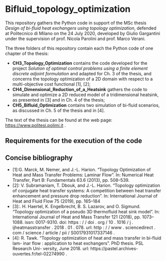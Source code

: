 # Bifluid_topology_optimization

This repository gathers the Python code in support of the MSc thesis *Design of bi-fluid heat exchangers using topology optimization*, defended at Politecnico di Milano on the 24 July 2020, developed by Giulio Gargantini under the supervision of prof. Nicola Parolini and prof. Marco Verani.

The three folders of this repository contain each the Python code of one chapter of the thesis:
- **CH3\_Topology\_Optimization** contains the code developed for the project *Solution of optimal control problems using a finite element discrete adjoint formulation* and adapted for Ch. 3 of the thesis, and concerns the topology optimization of a 2D domain with respect to a multi-objective cost functional [1], [2];
- **CH4\_Dimensional\_Reduction\_of\_a\_Heatsink** gathers the code to simulate and optimize a 2D reduced model of a tridimensional heatsink, as presented in [3] and in Ch. 4 of the thesis;
- **CH5\_Bifluid\_Optimization** contains two simulation of bi-fluid scenarios, as discussed in Ch. 5 of the thesis and in [4].

The text of the thesis can be found at the web page: https://www.politesi.polimi.it .

## Requirements for the execution of the code

## Concise bibliography
- [1]:G. Marck, M. Nemer, and J.-L. Harion. “Topology Optimization of Heat and Mass Transfer Problems: Laminar Flow”. In: Numerical Heat Transfer, Part B: Fundamentals 63.6 (2013), pp. 508–539.
- [2]: V. Subramaniam, T. Dbouk, and J.-L. Harion. “Topology optimization of conjugate heat transfer systems: A competition between heat transfer enhancement and pressure drop reduction”. In: International Journal of Heat and Fluid Flow 75 (2019), pp. 165–184
- [3]:. H. Haertel, K. Engelbrecht, B. S. Lazarov, and O. Sigmund. “Topology optimization of a pseudo 3D thermofluid heat sink model”. In: International Journal of Heat and Mass Transfer 121 (2018), pp. 1073–1088. issn: 0017-9310. doi: https : / / doi . org / 10 . 1016 / j . ijheatmasstransfer . 2018 . 01 . 078. url: http : / / www . sciencedirect . com / science / article / pii / S0017931017337146 .
- [4]: R. Tawk. “Topology optimization of heat and mass transfer in bi-fluid lam- inar flow : application to heat exchangers”. PhD thesis. PSL Research Uni- versity, June 2018. url: https://pastel.archives- ouvertes.fr/tel-02274990 .
